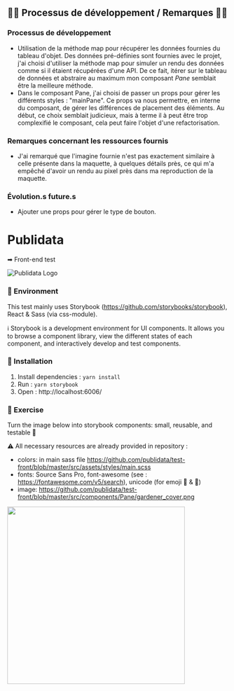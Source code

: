 ## 👨‍💻 Processus de développement / Remarques 👨‍💻

### Processus de développement
- Utilisation de la méthode map pour récupérer les données fournies du tableau d'objet. Des données pré-définies sont fournies avec le projet, j'ai choisi d'utiliser la méthode map pour simuler un rendu des données comme si il étaient récupérées d'une API. De ce fait, itérer sur le tableau de données et abstraire au maximum mon composant *Pane* semblait être la meilleure méthode.
- Dans le composant Pane, j'ai choisi de passer un props pour gérer les différents styles : "mainPane". Ce props va nous        permettre, en interne du composant, de gérer les différences de placement des éléments. Au début, ce choix semblait judicieux, mais à terme il à peut être trop complexifié le composant, cela peut faire l'objet d'une refactorisation.

### Remarques concernant les ressources fournis
- J'ai remarqué que l'imagine fournie n'est pas exactement similaire à celle présente dans la maquette, à quelques détails près, ce qui m'a empêché d'avoir un rendu au pixel près dans ma reproduction de la maquette.

### Évolution.s future.s
- Ajouter une props pour gérer le type de bouton.

# Publidata
➡ Front-end test

![Publidata Logo](https://s3-eu-west-1.amazonaws.com/publidata-prod/resources/29+Cover+1500x500%402X.jpg "Publidata Logo")

### 🌳 Environment

This test mainly uses Storybook (https://github.com/storybooks/storybook), React & Sass (via css-module).

ℹ Storybook is a development environment for UI components. It allows you to browse a component library, view the different states of each component, and interactively develop and test components.

### 🔌 Installation

1. Install dependencies : `yarn install`
2. Run : `yarn storybook`
3. Open : http://localhost:6006/

### 💪 Exercise

Turn the image below into storybook components: small, reusable, and testable 🐒

:warning: All necessary resources are already provided in repository :

- colors: in main sass file https://github.com/publidata/test-front/blob/master/src/assets/styles/main.scss
- fonts: Source Sans Pro, font-awesome (see : https://fontawesome.com/v5/search), unicode (for emoji 🐝 & 🙆)
- image: https://github.com/publidata/test-front/blob/master/src/components/Pane/gardener_cover.png

<img src="https://s3-eu-west-1.amazonaws.com/publidata-prod/resources/sample.png" width="405">

